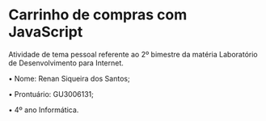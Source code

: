 # Carrinho de compras com JavaScript

Atividade de tema pessoal referente ao 2º bimestre da matéria Laboratório de Desenvolvimento para Internet.

• Nome: Renan Siqueira dos Santos;

• Prontuário: GU3006131;

• 4º ano Informática.
